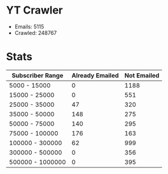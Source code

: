 # YT Crawler
- Emails: 5115
- Crawled: 248767

# Stats
| Subscriber Range  | Already Emailed | Not Emailed |
|-------|-------|-------|
| 5000 - 15000 | 0 | 1188 |
| 15000 - 25000 | 0 | 551 |
| 25000 - 35000 | 47 | 320 |
| 35000 - 50000 | 148 | 275 |
| 50000 - 75000 | 140 | 295 |
| 75000 - 100000 | 176 | 163 |
| 100000 - 300000 | 62 | 999 |
| 300000 - 500000 | 0 | 356 |
| 500000 - 1000000 | 0 | 395 |
